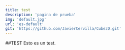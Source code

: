 ```yaml
---
title: test
description: 'pagina de prueba'
img: 'default.jpg'
url: 'es-default'
git: 'https://github.com/JavierCervilla/Cube3D.git'
---
```

##TEST
Esto es un test.